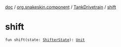 [doc](../../index.md) / [org.snakeskin.component](../index.md) / [TankDrivetrain](index.md) / [shift](./shift.md)

# shift

`fun shift(state: `[`ShifterState`](../../org.snakeskin/-shifter-state/index.md)`): `[`Unit`](https://kotlinlang.org/api/latest/jvm/stdlib/kotlin/-unit/index.html)